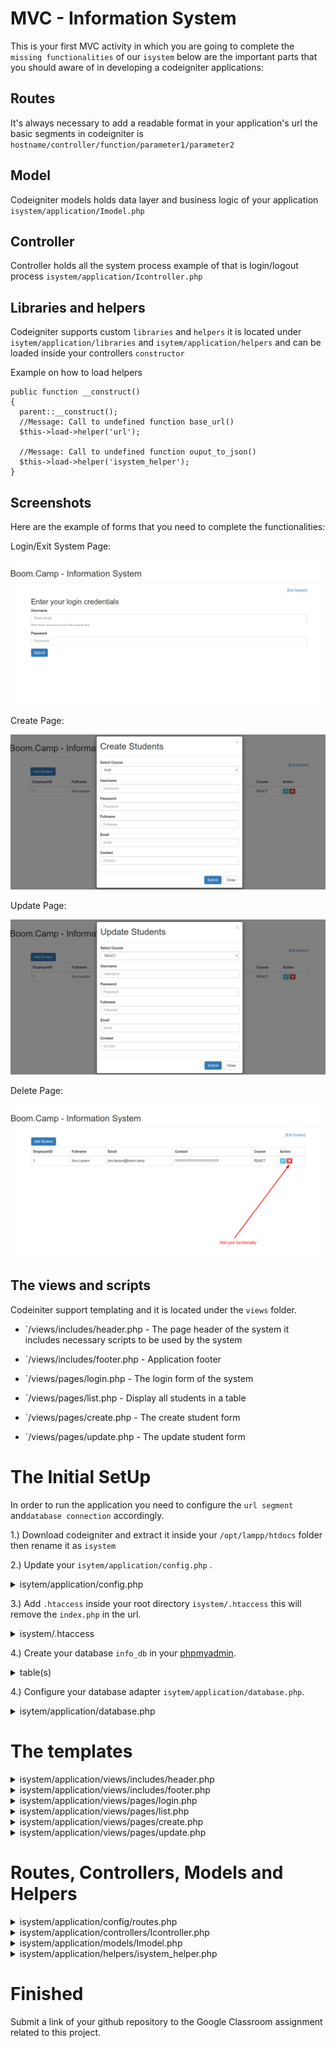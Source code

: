 <h1 id="isystem">MVC - Information System </h1>

This is your first MVC activity in which you are going to complete the `missing functionalities` of our `isystem` below are the important parts that you should aware of in developing a codeigniter applications:


## Routes

It's always necessary to add a readable format in your application's url the basic segments in codeigniter is `hostname/controller/function/parameter1/parameter2`

## Model

Codeigniter models holds data layer and business logic of your application  `isystem/application/Imodel.php`

## Controller

Controller holds all the system process example of that is login/logout process `isystem/application/Icontroller.php`

## Libraries and helpers

Codeigniter supports custom `libraries` and `helpers` it is located under `isytem/application/libraries` and `isytem/application/helpers` and can be loaded inside your controllers `constructor`

Example on how to load helpers

```
public function __construct() 
{
  parent::__construct();
  //Message: Call to undefined function base_url()
  $this->load->helper('url'); 

  //Message: Call to undefined function ouput_to_json()
  $this->load->helper('isystem_helper');
}
```

## Screenshots

Here are the example of forms that you need to complete the functionalities:

Login/Exit System Page:

![login png](screenshots/login.png)

Create Page:

![Create Students](screenshots/create-students.png)

Update Page:

![Update Students](screenshots/update-students.png)

Delete Page:

![Delete Page](screenshots/delete-students.png)


## The views and scripts

Codeiniter support templating and it is located under the `views` folder.

* `/views/includes/header.php - The page header of the system it includes necessary scripts to be used by the system

* `/views/includes/footer.php - Application footer

* `/views/pages/login.php - The login form of the system

* `/views/pages/list.php - Display all students in a table

* `/views/pages/create.php - The create student form

* `/views/pages/update.php - The update student form



# The Initial SetUp

In order to run the application you need to configure the `url segment` and`database connection` accordingly.

1.) Download codeigniter and extract it inside your `/opt/lampp/htdocs` folder then rename it as `isystem`

2.) Update your `isytem/application/config.php` .

<details>
<summary> isytem/application/config.php </summary>

```
$config['index_page'] = '';

$config['base_url'] = 'http://localhost/isystem/';
```

</details>

3.) Add `.htaccess` inside your root directory `isystem/.htaccess` this will remove the `index.php` in the url.

<details>
<summary> isystem/.htaccess </summary>
	
```
RewriteEngine on
RewriteCond $1 !^(index\.php|resources|robots\.txt)
RewriteCond %{REQUEST_FILENAME} !-f
RewriteCond %{REQUEST_FILENAME} !-d
RewriteRule ^(.*)$ index.php/$1 [L,QSA]
```

</details>

4.) Create your database `info_db` in your [phpmyadmin](http://localhost/phpmyadmin).

<details>
<summary> table(s) </summary>
	
```	
users - id, username, password
courses - id, name (PHP, REACT, PYTHON)
students - id, user_id, course_id, fullname, email, contact
```

</details>

4.) Configure your database adapter `isytem/application/database.php`.

<details>
<summary> isytem/application/database.php </summary>
	
```
<?php
defined('BASEPATH') OR exit('No direct script access allowed');
$active_group = 'default';
$query_builder = TRUE;

$db['default'] = array(
	'dsn'	=> '',
	'hostname' => 'localhost',
	'username' => 'root',
	'password' => '',
	'database' => 'info_db',
	'dbdriver' => 'mysqli',
	'dbprefix' => '',
	'pconnect' => FALSE,
	'db_debug' => (ENVIRONMENT !== 'production'),
	'cache_on' => FALSE,
	'cachedir' => '',
	'char_set' => 'utf8',
	'dbcollat' => 'utf8_general_ci',
	'swap_pre' => '',
	'encrypt' => FALSE,
	'compress' => FALSE,
	'stricton' => FALSE,
	'failover' => array(),
	'save_queries' => TRUE
);

```
</details>

# The templates

<details>
<summary>  isystem/application/views/includes/header.php </summary>
	
```
<!DOCTYPE html>
<html>
<head>
  <title>Boom Camp - System</title>
  <meta charset="utf-8">
  <meta name="viewport" content="width=device-width, initial-scale=1">
  <link rel="stylesheet" href="https://maxcdn.bootstrapcdn.com/bootstrap/3.4.1/css/bootstrap.min.css">
  <script src="https://ajax.googleapis.com/ajax/libs/jquery/3.4.1/jquery.min.js"></script>
  <script src="https://maxcdn.bootstrapcdn.com/bootstrap/3.4.1/js/bootstrap.min.js"></script>
  <link rel="stylesheet" type="text/css" href="https://cdnjs.cloudflare.com/ajax/libs/toastr.js/latest/css/toastr.min.css" />

    <script>

    	  //base url for the script
    	  var url = "<?php echo base_url(); ?>";


    	  /**
    	   * A function call that will show "Create Students" form
    	   */
		  function showCreateForm()
		  {
		  	$('#createStudents').modal('show');
		  }

		  /**
    	   * A function call that will show "Update Students" form
    	   */
		  function showEditForm(student_id,course_id)
		  {
		  	$('#updateStudents').modal('show');
		  	$('select#course_update option[value="'+course_id+'"]').attr("selected",true);
		  }


		  /************************************************
		   ************************************************
		   * 			COMPLETE THE CODE BELOW..
		   * **********************************************
		   ***********************************************/
		  
		   /**
		    * A function call that will allow you to use the Isystem
		    */
		  function processLogin(e)
		  {

		  	e.preventDefault();
		  	
		  	//url  			:   url+"login"
		  	//controller	:   Icontroller/processLogin
		  	//message		: 	toastr.info('Login Success!')
		  	//formdata		: 	$("#loginDetails").serialize();
		  	
		  	//Complete with ajax code here..
		  }

		  /**
		   * A function call that will exit users from system
		   */
		  function processLogout()
		  {

		  	//url  			:   url+"logout"
		  	//controller	:   Icontroller/processLogout
		  	//message		: 	toastr.info('Loging out..')
		  	
		  	//Complete with ajax code here..
		  }

		  /**
		   * A function call that will create new student information in database
		   */
		  function createStudents(e)
		  {

		  	e.preventDefault();

		  	//url  			:   url+"create"
		  	//controller	:   Icontroller/createStudents
		  	//message		: 	toastr.info('Student successfully added!')
		  	//formdata		: 	$("#formCreate").serialize();
		  	
		  	//Complete with ajax code here..
		  }

		  /**
		   *  A function call that will update existing student information
		   */
		  function updateStudents(e)
		  {

		  	e.preventDefault();

		  	//url  			:   url+"update"
		  	//controller	:   Icontroller/updateStudents
		  	//message		: 	toastr.info('Student successfully updated')
		  	//formdata		: 	$("#formUpdate").serialize();
		  	
		  	//Complete with ajax code here..
		  }

		  /**
		   * A function call that will remove student information in the database
		   */
		  function deleteStudents(student_id)
		  {

		  	//url  			:   url+"delete"
		  	//controller	:   Icontroller/deleteStudents
		  	//message		: 	toastr.info('Student successfully deleted')
		  	//formdata		: 	$("#formUpdate").serialize();
		  	
		  	//Complete with ajax code here..
		  }


		 
    </script>

</head>
<body>
<div class="page-header">
  <h1>Boom.Camp - Information System</h1>
</div>
<div class="container"> <a style="float:right;">[Exit System]</a> <br>
```
	
</details>


<details>
<summary>   isystem/application/views/includes/footer.php </summary>

```
</div>
</body>
</html>
```

</details>


<details>
<summary>   isystem/application/views/pages/login.php </summary>

```
<h2>Enter your login credentials</h2>
<form id="loginDetails">
  <div class="form-group">
    <label for="email">Username</label>
    <input type="email" class="form-control" id="email" aria-describedby="emailHelp" placeholder="Enter email" name="username">
    <small id="emailHelp" class="form-text text-muted">We'll never share your email with anyone else.</small>
  </div>
  <div class="form-group">
    <label for="password">Password</label>
    <input type="password" class="form-control" id="password" placeholder="Password" name="password">
  </div>
  <button type="submit" class="btn btn-primary" onclick="processLogin(event);">Submit</button>
</form>
```

</details>


<details>
<summary>   isystem/application/views/pages/list.php </summary>


```
<div class="row">
    <div class="col-lg-12">                     
            <div class="pull-left">
               <a class="btn btn-primary" onclick="showCreateForm()">Add Student</a>
            </div>
     </div><br><br>
</div>
<div class="table-responsive">
<table class="table table-bordered">
  <thead>
      <tr>
          <th>EmployeeID</th>
          <th>Fullname</th>
          <th>Email</th>
          <th>Contact</th>
          <th>Course</th>
          <th>Action</th>
      </tr>
  </thead>
  <tbody>
   <?php foreach ($students as $student) { ?>      
      <tr>
          <td><?php echo $student->id; ?></td>
          <td><?php echo $student->fullname; ?></td>
          <td><?php echo $student->email; ?></td>   
          <td><?php echo $student->contact; ?></td>   
          <td><?php echo $student->course; ?></td>                        
      <td>
         <a class="btn btn-info btn-xs" onclick="showEditForm('<?php echo $student->id;?>','<?php echo $student->course_id;?>')"><i class="glyphicon glyphicon-pencil"></i>
         </a>
          <button type="submit" class="btn btn-danger btn-xs"><i class="glyphicon glyphicon-remove"></i></button>
      </td>     
      </tr>
      <?php } ?>
  </tbody>
</table>
</div>



<!-- Load necessary forms -->
<?php 
$this->load->view('pages/create');
$this->load->view('pages/update');
?>
```
</details>

<details>
<summary>   isystem/application/views/pages/create.php </summary>
	
```
<form id="formCreate">
    <div class="modal fade" id="createStudents" role="dialog">
    <div class="modal-dialog">
      <div class="modal-content">
        <div class="modal-header">
          <button type="button" class="close" data-dismiss="modal">&times;</button>
          <h1 class="modal-title">Create Students</h1>
        </div>
        <div class="modal-body">
           <div class="form-group">
            <label for="course">Select Course</label>
            <select class="form-control" id="course" name="course">
              <?php foreach($course as $courses):?>
                <?php echo "<option>{$courses->name}</option>"; ?>
              <?php endforeach;?>
            </select>
          </div>
          <div class="form-group">
            <label for="username">Username</label>
            <input type="password" class="form-control" id="username" placeholder="Username" name="username">
          </div>
          <div class="form-group">
            <label for="password">Password</label>
            <input type="password" class="form-control" id="password" placeholder="Password" name="password">
          </div>
          <div class="form-group">
            <label for="fullname">Fullname</label>
            <input type="fullname" class="form-control" id="fullname" placeholder="Fullname" name="fullname">
          </div>
          <div class="form-group">
            <label for="email">Email</label>
            <input type="email" class="form-control" id="email" placeholder="Email" name="email">
          </div>
          <div class="form-group">
            <label for="contact">Contact</label>
            <input type="contact" class="form-control" id="contact" placeholder="Contact" name="contact">
          </div>
        </div>
        <div class="modal-footer">
          <button type="button" class="btn btn-primary" onclick="createStudents(event)">Submit</button>
          <button type="button" class="btn btn-default" data-dismiss="modal">Close</button>
        </div>
      </div> 
    </div>
  </div>
</form>
```
</details>

<details>
<summary>   isystem/application/views/pages/update.php </summary>

```
<form id="formUpdate">
    <div class="modal fade" id="updateStudents" role="dialog">
    <div class="modal-dialog">
      <div class="modal-content">
        <div class="modal-header">
          <button type="button" class="close" data-dismiss="modal">&times;</button>
          <h1 class="modal-title">Update Students</h1>
        </div>
        <div class="modal-body">
           <div class="form-group">
            <label for="course">Select Course</label>
            <select class="form-control" id="course_update" name="course">
              <?php foreach($course as $courses):?>
                <?php echo "<option value='{$courses->id}'>{$courses->name}</option>"; ?>
              <?php endforeach;?>
            </select>
          </div>
          <div class="form-group">
            <label for="username">Username</label>
            <input type="password" class="form-control" id="username_update" placeholder="Username" name="username">
          </div>
          <div class="form-group">
            <label for="password">Password</label>
            <input type="password" class="form-control" id="password_update" placeholder="Password" name="password">
          </div>
          <div class="form-group">
            <label for="fullname">Fullname</label>
            <input type="fullname" class="form-control" id="fullname_update" placeholder="Fullname" name="fullname">
          </div>
          <div class="form-group">
            <label for="email">Email</label>
            <input type="email" class="form-control" id="email_update" placeholder="Email" name="email">
          </div>
          <div class="form-group">
            <label for="contact">Contact</label>
            <input type="contact" class="form-control" id="contact_update" placeholder="Contact" name="contact">
          </div>
        </div>
        <div class="modal-footer">
          <button type="button" class="btn btn-primary" onclick="updateStudents(event)">Submit</button>
          <button type="button" class="btn btn-default" data-dismiss="modal">Close</button>
        </div>
      </div> 
    </div>
  </div>
</form>
```

</details>

# Routes, Controllers, Models and Helpers

<details>
<summary> isystem/application/config/routes.php </summary>

```
<?php
defined('BASEPATH') OR exit('No direct script access allowed');

$route['default_controller'] = 'Icontroller';
$route['404_override'] = '';
$route['translate_uri_dashes'] = FALSE;


$route["home"] = "Icontroller/index";
$route["login"] = "Icontroller/processLogin";
$route["logout"] = "Icontroller/processLogout";
$route["dashboard"] = "Icontroller/dashboard";
$route["create"] = "Icontroller/createStudents";
$route["update"] = "Icontroller/updateStudents";
$route["delete"] = "Icontroller/deleteStudents";
```
	
</details>



<details>
<summary>  isystem/application/controllers/Icontroller.php </summary>

```
<?php
defined('BASEPATH') OR exit('No direct script access allowed');

class Icontroller extends CI_Controller {

	public function __construct() 
    {
        parent::__construct();
        //Message: Call to undefined function base_url()
        $this->load->helper('url'); 

        //Message: Call to undefined function ouput_to_json()
        $this->load->helper('isystem_helper');
        
        //load model
        $this->load->model("Imodel");

    }

    /**
     * Display login view
     */
    public function index()
    {
    	$this->load->view("includes/header");
    	$this->load->view("pages/login");
    	$this->load->view("includes/footer");
    }


	/************************************************
	************************************************
	* 			COMPLETE THE CODE BELOW..
	* **********************************************
	***********************************************/

	/**
	 * The main page that display student information
	 */
    public function dashboard()
    {
    	//Create function that will login page if session is not present.
    	
    	$data['students'] = $this->Imodel->get_students();
    	$data['course'] = $this->Imodel->get_course();

    	$this->load->view("includes/header");
    	$this->load->view("pages/list", $data);
    	$this->load->view("includes/footer");
    }

    /**
     * Function that establish a session to Isystem
     */
    public function processLogin()
    {
    	# Session: https://codeigniter.com/user_guide/libraries/sessions.html#using-the-session-class
 		//use function $this->Imodel->roleExist() from Imodel to check if username and password is match from the database
 		//IF response is equal to 1 use ouput_to_json([ "message" => "Login success!"]) to display the message
 		//use codeigniter session or cookie to store login credentials  then redirect to dashboard
 		//ELSE display ouput_to_json([ "message" => "Login failed!"])
 		

 		redirect(base_url('dashboard'), 'refresh');
    }

    /**
     * A function that will exit you from system
     */
    public function processLogout()
    {
    	# Session: https://codeigniter.com/user_guide/libraries/sessions.html#using-the-session-class
    	//Destroy all CI sessions from system
    	
    	redirect(base_url("home"), 'refresh');
    }

    /**
     * A function that will insert student details
     */
    public function createStudents()
    {

    	//Call model $this->Imodel->create_students(); to insert student details
    	//Display ouput_to_json([ "message" => "Student created"]) to inform that new record was inserted
    	
    	redirect(base_url('dashboard'), 'refresh');
    }

    /**
     * A function that will update student details
     */
    public function updateStudents()
    {

    	//Call model $this->Imodel->update_students(); to update student details
    	//Display ouput_to_json([ "message" => "Update success"]) to inform the updates
    	
    	redirect(base_url('dashboard'), 'refresh');
    }

    public function deleteStudents()
    {

    	//Call model $this->Imodel->delete_students(); to delete student details
    	//Display ouput_to_json([ "message" => "Update success"]) to inform the updates
    	
    	redirect(base_url('dashboard'), 'refresh');
    }
}


```

</details>


<details>
<summary>  isystem/application/models/Imodel.php </summary>

```
<?php
defined('BASEPATH') OR exit('No direct script access allowed');

class Imodel extends CI_Model{
    
    public function __construct() 
    {
        parent::__construct();
        $this->load->database();
    }

    public function roleExist($username, $password) : bool
    {
        $this->db->where('username',$username);
        $this->db->where('password', sha1($password));
        $query = $this->db->get('users');
        return $query->num_rows() > 0 ?? false ;
    }

    public function get_course() : array
    {
        $this->db->select('id, name');
        $this->db->from('course');
        return $this->db->get()->result();
    }

    public function get_students() : array
    {
        $this->db->select('students.id, students.fullname, students.email, students.contact, course.name as course, course.id as course_id');
        $this->db->from('students');
        $this->db->join('users', 'users.id = students.user_id');
        $this->db->join('course', 'course.id = students.course_id');
        return $this->db->get()->result();
    }

    /**
     *  PLEASE COMPLETE THE CODE BELOW AND ADD PROPER RETURN TYPE 
     */
    

    public function add_students()
    {    
        //Insert query here..
        //https://codeigniter.com/user_guide/database/query_builder.html#inserting-data
    }

    public function update_students()
    {    
        //Update query here..
        //https://codeigniter.com/user_guide/database/query_builder.html#updating-data
    }

    public function delete_students()
    {
        //Delete query here..
        //https://codeigniter.com/user_guide/database/query_builder.html#deleting-data
    }
}
?>

```

</details>


<details>
<summary>  isystem/application/helpers/isystem_helper.php </summary>

```
<?php 

function ouput_to_json($result)
{
	$CI =& get_instance();
	return $CI->output
    		  ->set_content_type('application/json') 
    		  ->set_output(json_encode($result));
}


function emptyArray($obj)
{
	if(!is_array($obj) || !is_object($obj)){
		return [];
	}

	return [];
}
```
 
</details>


# Finished

Submit a link of your github repository to the Google Classroom assignment related to this project.


